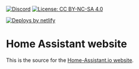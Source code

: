 [![Discord](https://img.shields.io/discord/330944238910963714.svg)](https://www.home-assistant.io/join-chat/)
[![License: CC BY-NC-SA 4.0](https://img.shields.io/badge/License-CC%20BY--NC--SA%204.0-lightgrey.svg)](https://creativecommons.org/licenses/by-nc-sa/4.0/)

[![Deploys by netlify](https://www.netlify.com/img/global/badges/netlify-color-bg.svg)](https://www.netlify.com)

# Home Assistant website

This is the source for the [Home-Assistant.io website](https://home-assistant.io).
